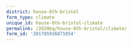 ```yaml
---
district: house-8th-bristol
form_type: climate
unique_id: house-8th-bristol-climate
permalink: /2020bq/house-8th-bristol/climate/
form_id: '201705916871054'
---
```

